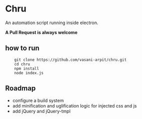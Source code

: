 # Chru
An automation script running inside electron.

**A Pull Request is always welcome**

## how to run 

```
    git clone https://github.com/vasani-arpit/chru.git
    cd chru
    npm install
    node index.js
```

## Roadmap

- configure a build system
- add minification and uglification logic for injected css and js
- add jQuery and jQuery-tmpl